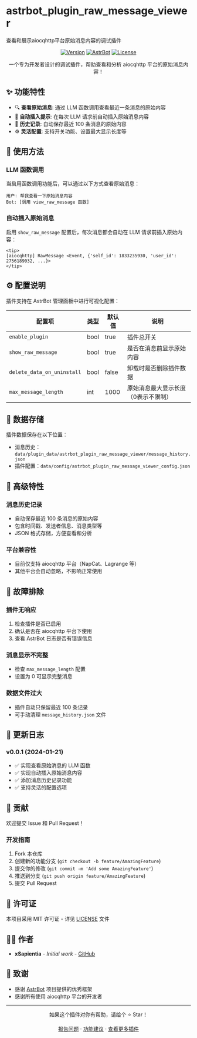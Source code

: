 # astrbot_plugin_raw_message_viewer

查看和展示aiocqhttp平台原始消息内容的调试插件

<div align="center">

[![Version](https://img.shields.io/badge/version-v0.0.1-blue.svg)](https://github.com/xSapientia/astrbot_plugin_raw_message_viewer)
[![AstrBot](https://img.shields.io/badge/AstrBot-%3E%3D3.4.0-green.svg)](https://github.com/Soulter/AstrBot)
[![License](https://img.shields.io/badge/license-MIT-yellow.svg)](LICENSE)

一个专为开发者设计的调试插件，帮助查看和分析 aiocqhttp 平台的原始消息内容！

</div>

## ✨ 功能特性

- 🔍 **查看原始消息**: 通过 LLM 函数调用查看最近一条消息的原始内容
- 📝 **自动插入提示**: 在每次 LLM 请求前自动插入原始消息内容
- 💾 **历史记录**: 自动保存最近 100 条消息的原始内容
- ⚙️ **灵活配置**: 支持开关功能、设置最大显示长度等

## 🎯 使用方法

### LLM 函数调用

当启用函数调用功能后，可以通过以下方式查看原始消息：

```
用户: 帮我查看一下原始消息内容
Bot: [调用 view_raw_message 函数]
```

### 自动插入原始消息

启用 `show_raw_message` 配置后，每次消息都会自动在 LLM 请求前插入原始内容：

```
<tip>
[aiocqhttp] RawMessage <Event, {'self_id': 1833235930, 'user_id': 2756189032, ...}>
</tip>
```

## ⚙️ 配置说明

插件支持在 AstrBot 管理面板中进行可视化配置：

| 配置项 | 类型 | 默认值 | 说明 |
|--------|------|--------|------|
| `enable_plugin` | bool | true | 插件总开关 |
| `show_raw_message` | bool | true | 是否在消息前显示原始内容 |
| `delete_data_on_uninstall` | bool | false | 卸载时是否删除插件数据 |
| `max_message_length` | int | 1000 | 原始消息最大显示长度（0表示不限制） |

## 💾 数据存储

插件数据保存在以下位置：
- 消息历史：`data/plugin_data/astrbot_plugin_raw_message_viewer/message_history.json`
- 插件配置：`data/config/astrbot_plugin_raw_message_viewer_config.json`

## 🔧 高级特性

### 消息历史记录
- 自动保存最近 100 条消息的原始内容
- 包含时间戳、发送者信息、消息类型等
- JSON 格式存储，方便查看和分析

### 平台兼容性
- 目前仅支持 aiocqhttp 平台（NapCat、Lagrange 等）
- 其他平台会自动忽略，不影响正常使用

## 🐛 故障排除

### 插件无响应
1. 检查插件是否已启用
2. 确认是否在 aiocqhttp 平台下使用
3. 查看 AstrBot 日志是否有错误信息

### 消息显示不完整
- 检查 `max_message_length` 配置
- 设置为 0 可显示完整消息

### 数据文件过大
- 插件自动只保留最近 100 条记录
- 可手动清理 `message_history.json` 文件

## 📝 更新日志

### v0.0.1 (2024-01-21)
- ✅ 实现查看原始消息的 LLM 函数
- ✅ 实现自动插入原始消息内容
- ✅ 添加消息历史记录功能
- ✅ 支持灵活的配置选项

## 🤝 贡献

欢迎提交 Issue 和 Pull Request！

### 开发指南

1. Fork 本仓库
2. 创建新的功能分支 (`git checkout -b feature/AmazingFeature`)
3. 提交你的修改 (`git commit -m 'Add some AmazingFeature'`)
4. 推送到分支 (`git push origin feature/AmazingFeature`)
5. 提交 Pull Request

## 📄 许可证

本项目采用 MIT 许可证 - 详见 [LICENSE](LICENSE) 文件

## 👨‍💻 作者

- **xSapientia** - *Initial work* - [GitHub](https://github.com/xSapientia)

## 🙏 致谢

- 感谢 [AstrBot](https://github.com/Soulter/AstrBot) 项目提供的优秀框架
- 感谢所有使用 aiocqhttp 平台的开发者

---

<div align="center">

如果这个插件对你有帮助，请给个 ⭐ Star！

[报告问题](https://github.com/xSapientia/astrbot_plugin_raw_message_viewer/issues) · [功能建议](https://github.com/xSapientia/astrbot_plugin_raw_message_viewer/issues) · [查看更多插件](https://github.com/xSapientia)

</div>
